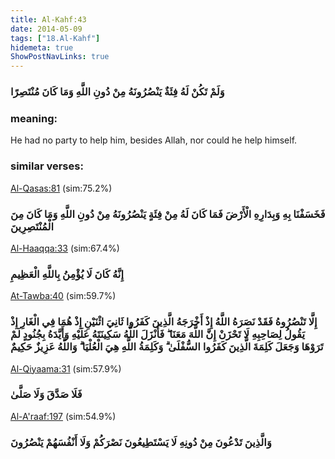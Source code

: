 ```yaml
---
title: Al-Kahf:43
date: 2014-05-09
tags: ["18.Al-Kahf"]
hidemeta: true 
ShowPostNavLinks: true 
---
```

### وَلَمْ تَكُنْ لَهُ فِئَةٌ يَنْصُرُونَهُ مِنْ دُونِ اللَّهِ وَمَا كَانَ مُنْتَصِرًا
### meaning: 
He had no party to help him, besides Allah, nor could he help himself.
### similar verses: 

[Al-Qasas:81](/28/81) (sim:75.2%)

### فَخَسَفْنَا بِهِ وَبِدَارِهِ الْأَرْضَ فَمَا كَانَ لَهُ مِنْ فِئَةٍ يَنْصُرُونَهُ مِنْ دُونِ اللَّهِ وَمَا كَانَ مِنَ الْمُنْتَصِرِينَ

[Al-Haaqqa:33](/69/33) (sim:67.4%)

### إِنَّهُ كَانَ لَا يُؤْمِنُ بِاللَّهِ الْعَظِيمِ

[At-Tawba:40](/9/40) (sim:59.7%)

### إِلَّا تَنْصُرُوهُ فَقَدْ نَصَرَهُ اللَّهُ إِذْ أَخْرَجَهُ الَّذِينَ كَفَرُوا ثَانِيَ اثْنَيْنِ إِذْ هُمَا فِي الْغَارِ إِذْ يَقُولُ لِصَاحِبِهِ لَا تَحْزَنْ إِنَّ اللَّهَ مَعَنَا ۖ فَأَنْزَلَ اللَّهُ سَكِينَتَهُ عَلَيْهِ وَأَيَّدَهُ بِجُنُودٍ لَمْ تَرَوْهَا وَجَعَلَ كَلِمَةَ الَّذِينَ كَفَرُوا السُّفْلَىٰ ۗ وَكَلِمَةُ اللَّهِ هِيَ الْعُلْيَا ۗ وَاللَّهُ عَزِيزٌ حَكِيمٌ

[Al-Qiyaama:31](/75/31) (sim:57.9%)

### فَلَا صَدَّقَ وَلَا صَلَّىٰ

[Al-A'raaf:197](/7/197) (sim:54.9%)

### وَالَّذِينَ تَدْعُونَ مِنْ دُونِهِ لَا يَسْتَطِيعُونَ نَصْرَكُمْ وَلَا أَنْفُسَهُمْ يَنْصُرُونَ
